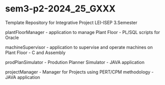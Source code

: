 # sem3-p2-2024_25_GXXX
Template Repository for Integrative Project LEI-ISEP 3.Semester

plantFloorManager - application to manage Plant Floor - PL/SQL scripts for Oracle

machineSupervisor - application to supervise and operate machines on Plant Floor - C and Assembly 

prodPlanSimulator - Prodution Planner Simulator - JAVA application

projectManager - Manager for Projects using PERT/CPM methodology - JAVA application
